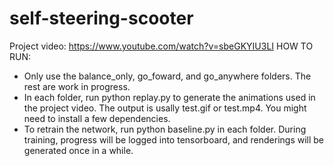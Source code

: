 # self-steering-scooter
Project video: https://www.youtube.com/watch?v=sbeGKYIU3LI
HOW TO RUN:
- Only use the balance_only, go_foward, and go_anywhere folders. The rest are work in progress. 
- In each folder, run python replay.py to generate the animations used in the project video. The output is usally test.gif or test.mp4. You might need to install a few dependencies. 
- To retrain the network, run python baseline.py in each folder. During training, progress will be logged into tensorboard, and renderings will be generated once in a while.
